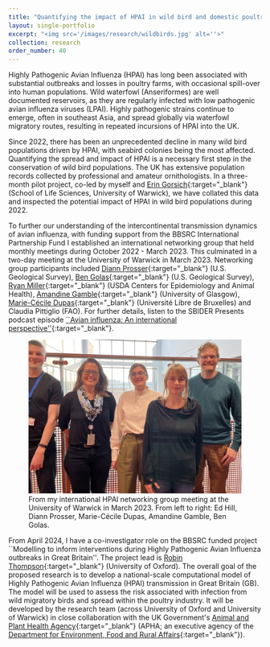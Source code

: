 ```yaml
---
title: "Quantifying the impact of HPAI in wild bird and domestic poultry populations"
layout: single-portfolio
excerpt: "<img src='/images/research/wildbirds.jpg' alt=''>"
collection: research
order_number: 40
---
```


Highly Pathogenic Avian Influenza (HPAI) has long been associated with substantial outbreaks and losses in poultry farms, with occasional spill-over into human populations. Wild waterfowl (Anseriformes) are well documented reservoirs, as they are regularly infected with low pathogenic avian influenza viruses (LPAI). Highly pathogenic strains continue to emerge, often in southeast Asia, and spread globally via waterfowl migratory routes, resulting in repeated incursions of HPAI into the UK.

Since 2022, there has been an unprecedented decline in many wild bird populations driven by HPAI, with seabird colonies being the most affected. Quantifying the spread and impact of HPAI is a necessary first step in the conservation of wild bird populations. The UK has extensive population records collected by professional and amateur ornithologists. In a three-month pilot project, co-led by myself and [Erin Gorsich](https://warwick.ac.uk/fac/sci/lifesci/people/egorsich/){:target="_blank"} (School of Life Sciences, University of Warwick), we have collated this data and inspected the potential impact of HPAI in wild bird populations during 2022.

To further our understanding of the intercontinental transmission dynamics of avian influenza, with funding support from the BBSRC International Partnership Fund I established an international networking group that held monthly meetings during October 2022 - March 2023. This culminated in a two-day meeting at the University of Warwick in March 2023. Networking group participants included [Diann Prosser](https://www.usgs.gov/staff-profiles/diann-prosser){:target="_blank"} (U.S. Geological Survey), [Ben Golas](https://www.linkedin.com/in/benjamin-golas-vmd-phd-87196a1b){:target="_blank"} (U.S. Geological Survey), [Ryan Miller](https://rsmiller.net/index.html){:target="_blank"} (USDA Centers for Epidemiology and Animal Health), [Amandine Gamble](https://amandinegamble.netlify.app){:target="_blank"} (University of Glasgow), [Marie-Cécile Dupas](https://spell.ulb.be/person/mariececile-dupas/){:target="_blank"} (Université Libre de Bruxelles) and Claudia Pittiglio (FAO). For further details, listen to the SBIDER Presents podcast episode [``Avian influenza: An international perspective''](https://sbiderpresents.podbean.com/e/sbider-presents-episode-6/){:target="_blank"}. 

<figure>
  <img src="/images/hpai_networking_meeting_March2023/hpai_networking_group_photo.jpg" alt="Networking_group photo">
  <figcaption> From my international HPAI networking group meeting at the University of Warwick in March 2023. From left to right: Ed Hill, Diann Prosser, Marie-Cécile Dupas, Amandine Gamble, Ben Golas.
 </figcaption>
</figure>

From April 2024, I have a co-investigator role on the BBSRC funded project ``Modelling to inform interventions during Highly Pathogenic Avian Influenza outbreaks in Great Britain''. The project lead is [Robin Thompson](https://www.robin-thompson.co.uk){:target="_blank"} (University of Oxford). The overall goal of the proposed research is to develop a national-scale computational model of Highly Pathogenic Avian Influenza (HPAI) transmission in Great Britain (GB). The model will be used to assess the risk associated with infection from wild migratory birds and spread within the poultry industry. It will be developed by the research team (across University of Oxford and University of Warwick) in close collaboration with the UK Government's [Animal and Plant Health Agency](https://www.gov.uk/government/organisations/animal-and-plant-health-agency){:target="_blank"} (APHA; an executive agency of the [Department for Environment, Food and Rural Affairs](https://www.gov.uk/government/organisations/department-for-environment-food-rural-affairs){:target="_blank"}).

<!-- **Preprints**: -->
